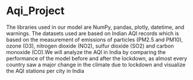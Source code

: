 # Aqi_Project
The libraries used in our model are NumPy, pandas, plotly, datetime, and warnings. The datasets used are based on Indian AQI records which is based on the measurement of emissions of particles (PM2.5 and PM10), ozone (O3), nitrogen dioxide (NO2), sulfur dioxide (SO2) and carbon monoxide (CO).We will analyze the AQI in India by comparing the performance of the model before and after the lockdown, as almost every country saw a major change in the climate due to lockdown and visualize the AQI stations per city in India

